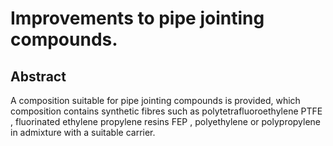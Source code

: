 # Improvements to pipe jointing compounds.

## Abstract
A composition suitable for pipe jointing compounds is provided, which composition contains synthetic fibres such as polytetrafluoroethylene PTFE , fluorinated ethylene propylene resins FEP , polyethylene or polypropylene in admixture with a suitable carrier.